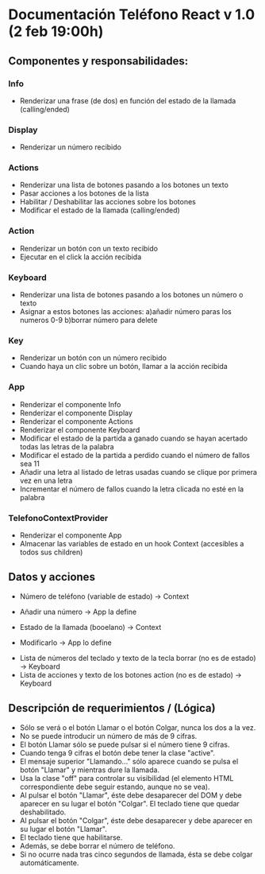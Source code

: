 # Documentación Teléfono React v 1.0 (2 feb 19:00h)

## Componentes y responsabilidades:

### Info

- Renderizar una frase (de dos) en función del estado de la llamada (calling/ended)

### Display

- Renderizar un número recibido

### Actions

- Renderizar una lista de botones pasando a los botones un texto
- Pasar acciones a los botones de la lista
- Habilitar / Deshabilitar las acciones sobre los botones
- Modificar el estado de la llamada (calling/ended)

### Action

- Renderizar un botón con un texto recibido
- Ejecutar en el click la acción recibida

### Keyboard

- Renderizar una lista de botones pasando a los botones un número o texto
- Asignar a estos botones las acciones: a)añadir número paras los numeros 0-9 b)borrar número para delete

### Key

- Renderizar un botón con un número recibido
- Cuando haya un clic sobre un botón, llamar a la acción recibida

### App

- Renderizar el componente Info
- Renderizar el componente Display
- Renderizar el componente Actions
- Renderizar el componente Keyboard
- Modificar el estado de la partida a ganado cuando se hayan acertado todas las letras de la palabra
- Modificar el estado de la partida a perdido cuando el número de fallos sea 11
- Añadir una letra al listado de letras usadas cuando se clique por primera vez en una letra
- Incrementar el número de fallos cuando la letra clicada no esté en la palabra

### TelefonoContextProvider

- Renderizar el componente App
- Almacenar las variables de estado en un hook Context (accesibles a todos sus children)

## Datos y acciones

- Número de teléfono (variable de estado) -> Context
* Añadir una número -> App la define
- Estado de la llamada (booelano) -> Context
* Modificarlo -> App lo define
- Lista de números del teclado y texto de la tecla borrar (no es de estado) -> Keyboard
- Lista de acciones y texto de los botones action (no es de estado) -> Keyboard

## Descripción de requerimientos / (Lógica)

- Sólo se verá o el botón Llamar o el botón Colgar, nunca los dos a la vez.
- No se puede introducir un número de más de 9 cifras.
- El botón Llamar sólo se puede pulsar si el número tiene 9 cifras.
- Cuando tenga 9 cifras el botón debe tener la clase "active".
- El mensaje superior "Llamando..." sólo aparece cuando se pulsa el botón "Llamar" y mientras dure la llamada.
- Usa la clase "off" para controlar su visibilidad (el elemento HTML correspondiente debe seguir estando, aunque no se vea).
- Al pulsar el botón "Llamar", éste debe desaparecer del DOM y debe aparecer en su lugar el botón "Colgar". El teclado tiene que quedar deshabilitado.
- Al pulsar el botón "Colgar", éste debe desaparecer y debe aparecer en su lugar el botón "Llamar".
- El teclado tiene que habilitarse.
- Además, se debe borrar el número de teléfono.
- Si no ocurre nada tras cinco segundos de llamada, ésta se debe colgar automáticamente.
